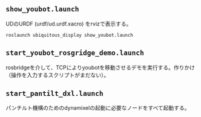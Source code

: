 ## `show_youbot.launch`
UDのURDF (urdf/ud.urdf.xacro) をrvizで表示する。

```
roslaunch ubiquitous_display show_youbot.launch
```

## `start_youbot_rosgridge_demo.launch`
rosbridgeを介して、TCPによりyoubotを移動させるデモを実行する。作りかけ（操作を入力するスクリプトがまだない）。


## `start_pantilt_dxl.launch`
パンチルト機構のためのdynamixelの起動に必要なノードをすべて起動する。
